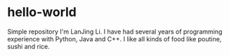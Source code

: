 # hello-world
Simple repository
I'm LanJing Li. I have had several years of programming experience with Python, Java and C++.
I like all kinds of food like poutine, sushi and rice.
